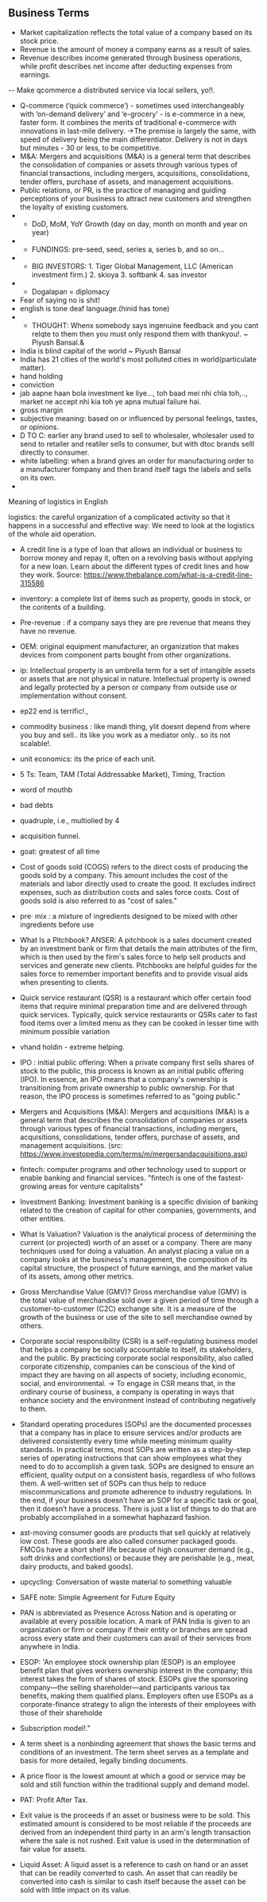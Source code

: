 ## Business Terms

- Market capitalization reflects the total value of a company based on its stock price.
- Revenue is the amount of money a company earns as a result of sales.
- Revenue describes income generated through business operations, while profit describes net income after deducting expenses from earnings.

-- Make qcommerce a distributed service via local sellers, yo!!.

- Q-commerce (‘quick commerce’) - sometimes used interchangeably with ‘on-demand delivery’ and ‘e-grocery’ - is e-commerce in a new, faster form. It combines the merits of traditional e-commerce with innovations in last-mile delivery. ->The premise is largely the same, with speed of delivery being the main differentiator. Delivery is not in days but minutes - 30 or less, to be competitive.
- M&A: Mergers and acquisitions (M&A) is a general term that describes the consolidation of companies or assets through various types of financial transactions, including mergers, acquisitions, consolidations, tender offers, purchase of assets, and management acquisitions.
- Public relations, or PR, is the practice of managing and guiding perceptions of your business to attract new customers and strengthen the loyalty of existing customers.
- - DoD, MoM, YoY Growth (day on day, month on month and year on year)
- - FUNDINGS: pre-seed, seed, series a, series b, and so on...
- - BIG INVESTORS: 1. Tiger Global Management, LLC (American investment firm.) 2. skioya 3. softbank 4. sas investor
- - Dogalapan = diplomacy
- Fear of saying no is shit!
- english is tone deaf language.(hinid has tone)
- - THOUGHT: Whenx somebody says ingenuine feedback and you cant relqte to them then you must only respond them with thankyou!. ~ Piyush Bansal.&
- India is blind capital of the world ~ Piyush Bansal
- India has 21 cities of the world's most polluted cities in world(particulate matter).
- hand holding
- conviction
- jab aapne haan bola investment ke liye..., toh baad mei nhi chla toh,..,  market ne accept nhi kia toh ye apna mutual failure hai.
- gross margin 
- subjective meaning: based on or influenced by personal feelings, tastes, or opinions.
- D TO C: earlier any brand used to sell to wholesaler, wholesaler used to send to retailer and reatiler sells to consumer, but with dtoc brands selll directly to consumer.
- white labelling: when a brand gives an order for manufacturing order to a manufacturer fompany and then brand itself tags the labels and sells on its own.
- 
Meaning of logistics in English
 
logistics: the careful organization of a complicated activity so that it happens in a successful and effective way:
We need to look at the logistics of the whole aid operation.

- A credit line is a type of loan that allows an individual or business to borrow money and repay it, often on a revolving basis without applying for a new loan. Learn about the different types of credit lines and how they work. Source: https://www.thebalance.com/what-is-a-credit-line-315586
- inventory: a complete list of items such as property, goods in stock, or the contents of a building.
- Pre-revenue : if a company says they are pre revenue that means they have no revenue.
- OEM:  original equipment manufacturer, an organization that makes devices from component parts bought from other organizations.
- ip: Intellectual property is an umbrella term for a set of intangible assets or assets that are not physical in nature. Intellectual property is owned and legally protected by a person or company from outside use or implementation without consent.
- ep22 end is terrific!.,
- commodity business : like mandi thing, ylit doesnt depend from where you buy and sell.. its like you work as a mediator only.. so its not scalable!.
- unit economics: its the price of each unit. 
- 5 Ts: Team, TAM (Total Addressabke Market), Timing, Traction
- word of mouthb
- bad debts
- quadruple, i.e., multiolied by 4
- acquisition funnel. 
- goat: greatest of all time
- Cost of goods sold (COGS) refers to the direct costs of producing the goods sold by a company. This amount includes the cost of the materials and labor directly used to create the good. It excludes indirect expenses, such as distribution costs and sales force costs. Cost of goods sold is also referred to as "cost of sales."
- pre· mix : a mixture of ingredients designed to be mixed with other ingredients before use
- What Is a Pitchbook? ANSER: A pitchbook is a sales document created by an investment bank or firm that details the main attributes of the firm, which is then used by the firm's sales force to help sell products and services and generate new clients. Pitchbooks are helpful guides for the sales force to remember important benefits and to provide visual aids when presenting to clients.
- Quick service restaurant (QSR) is a restaurant which offer certain food items that require minimal preparation time and are delivered through quick services. Typically, quick service restaurants or QSRs cater to fast food items over a limited menu as they can be cooked in lesser time with minimum possible variation
- vhand holdin - extreme helping. 
- IPO : initial public offering: When a private company first sells shares of stock to the public, this process is known as an initial public offering (IPO). In essence, an IPO means that a company's ownership is transitioning from private ownership to public ownership. For that reason, the IPO process is sometimes referred to as "going public."
- Mergers and Acquisitions (M&A): Mergers and acquisitions (M&A) is a general term that describes the consolidation of companies or assets through various types of financial transactions, including mergers, acquisitions, consolidations, tender offers, purchase of assets, and management acquisitions. (src: https://www.investopedia.com/terms/m/mergersandacquisitions.asp)
- fintech: computer programs and other technology used to support or enable banking and financial services.
"fintech is one of the fastest-growing areas for venture capitalists"
- Investment Banking: Investment banking is a specific division of banking related to the creation of capital for other companies, governments, and other entities. 
- What Is Valuation?
Valuation is the analytical process of determining the current (or projected) worth of an asset or a company. There are many techniques used for doing a valuation. An analyst placing a value on a company looks at the business's management, the composition of its capital structure, the prospect of future earnings, and the market value of its assets, among other metrics.

- Gross Merchandise Value (GMV)?
Gross merchandise value (GMV) is the total value of merchandise sold over a given period of time through a customer-to-customer (C2C) exchange site. It is a measure of the growth of the business or use of the site to sell merchandise owned by others.

- Corporate social responsibility (CSR) is a self-regulating business model that helps a company be socially accountable to itself, its stakeholders, and the public. By practicing corporate social responsibility, also called corporate citizenship, companies can be conscious of the kind of impact they are having on all aspects of society, including economic, social, and environmental. -> To engage in CSR means that, in the ordinary course of business, a company is operating in ways that enhance society and the environment instead of contributing negatively to them.

- Standard operating procedures (SOPs) are the documented processes that a company has in place to ensure services and/or products are delivered consistently every time while meeting minimum quality standards. In practical terms, most SOPs are written as a step-by-step series of operating instructions that can show employees what they need to do to accomplish a given task. SOPs are designed to ensure an efficient, quality output on a consistent basis, regardless of who follows them. A well-written set of SOPs can thus help to reduce miscommunications and promote adherence to industry regulations. In the end, if your business doesn’t have an SOP for a specific task or goal, then it doesn’t have a process. There is just a list of things to do that are probably accomplished in a somewhat haphazard fashion.
- ast-moving consumer goods are products that sell quickly at relatively low cost. These goods are also called consumer packaged goods. FMCGs have a short shelf life because of high consumer demand (e.g., soft drinks and confections) or because they are perishable (e.g., meat, dairy products, and baked goods).
- upcycling: Conversation of waste material to something valuable 
- SAFE note: Simple Agreement for Future Equity
- PAN is abbreviated as Presence Across Nation and is operating or available at every possible location. A mark of PAN India is given to an organization or firm or company if their entity or branches are spread across every state and their customers can avail of their services from anywhere in India.
- ESOP: 'An employee stock ownership plan (ESOP) is an employee benefit plan that gives workers ownership interest in the company; this interest takes the form of shares of stock. ESOPs give the sponsoring company—the selling shareholder—and participants various tax benefits, making them qualified plans. Employers often use ESOPs as a corporate-finance strategy to align the interests of their employees with those of their shareholde
- Subscription model!."
- A term sheet is a nonbinding agreement that shows the basic terms and conditions of an investment. The term sheet serves as a template and basis for more detailed, legally binding documents.
- A price floor is the lowest amount at which a good or service may be sold and still function within the traditional supply and demand model.
- PAT: Profit After Tax.
- Exit value is the proceeds if an asset or business were to be sold. This estimated amount is considered to be most reliable if the proceeds are derived from an independent third party in an arm's length transaction where the sale is not rushed. Exit value is used in the determination of fair value for assets.
- Liquid Asset: A liquid asset is a reference to cash on hand or an asset that can be readily converted to cash. An asset that can readily be converted into cash is similar to cash itself because the asset can be sold with little impact on its value.
